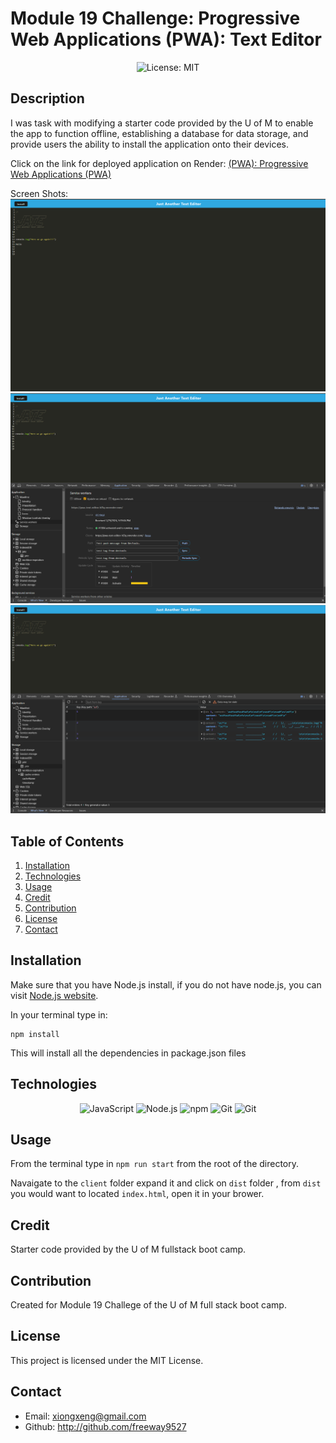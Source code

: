 # Module 19 Challenge: Progressive Web Applications (PWA): Text Editor

<p align="center">
  <img src="https://img.shields.io/badge/License-MIT-blue" alt="License: MIT">
</p>

## Description

I was task with modifying a starter code provided by the U of M to enable the app to function offline, establishing a database for data storage, and provide users the ability to install the application onto their devices.


Click on the link for deployed application on Render:
[(PWA): Progressive Web Applications (PWA)](https://pwa-text-editor-hl3q.onrender.com)

Screen Shots:
![Alt text](images/JATE_SS_1.png)
![Alt text](images/JATE_SS_2.png)
![Alt text](images/JATE_SS_3.png)


## Table of Contents
1. [Installation](#installation)
2. [Technologies](#technologies)
3. [Usage](#usage)
4. [Credit](#credit)
5. [Contribution](#contribution)
6. [License](#license)
7. [Contact](#contact)

## Installation
Make sure that you have Node.js install, if you do not have node.js, you can visit [Node.js website](https://nodejs.org/en).

In your terminal type in:

```
npm install          
```
This will install all the dependencies in package.json files


## Technologies

<p align="center">
  <img src="https://img.shields.io/badge/-JavaScript-blue?logo=JavaScript&logoColor=white" alt="JavaScript">
  <img src="https://img.shields.io/badge/-Node.js-purple?logo=Node.js&logoColor=white" alt="Node.js">
  <img src="https://img.shields.io/badge/-npm-CB3837?logo=npm&logoColor=white" alt="npm">
  <img src="https://img.shields.io/badge/-Git-orange?logo=Git&logoColor=white" alt="Git">
<img src="https://img.shields.io/badge/-WebPack-skyblue?logo=webpack&logoColor=white" alt="Git">
</p>

## Usage

From the terminal type in `npm run start` from the root of the directory. 

Navaigate to the `client` folder expand it and click on `dist` folder , from `dist` you would want to located `index.html`, open it in your brower.

## Credit

Starter code provided by the U of M fullstack boot camp.

## Contribution

Created for Module 19 Challege of the U of M full stack boot camp. 

## License

This project is licensed under the MIT License.

## Contact

 * Email: xiongxeng@gmail.com
 * Github: http://github.com/freeway9527

